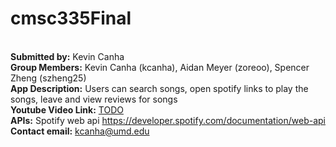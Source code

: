 # cmsc335Final
<br>**Submitted by:** Kevin Canha
<br>**Group Members:** Kevin Canha (kcanha), Aidan Meyer (zoreoo), Spencer Zheng (szheng25)
<br>**App Description:** Users can search songs, open spotify links to play the songs, leave and view reviews for songs
<br>**Youtube Video Link:** [TODO](https://youtu.be/cmIzFmZaGaA)
<br>**APIs:** Spotify web api https://developer.spotify.com/documentation/web-api
<br>**Contact email:** kcanha@umd.edu
